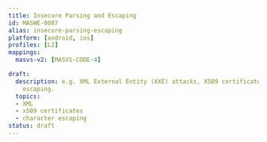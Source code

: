 ```yaml
---
title: Insecure Parsing and Escaping
id: MASWE-0087
alias: insecure-parsing-escaping
platform: [android, ios]
profiles: [L2]
mappings:
  masvs-v2: [MASVS-CODE-4]

draft:
  description: e.g. XML External Entity (XXE) attacks, X509 certificate parsing, character
    escaping.
  topics:
  - XML
  - x509 certificates
  - character escaping
status: draft
---
```


